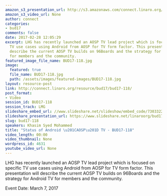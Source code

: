 ```yaml
---
amazon_s3_presentation_url: http://s3.amazonaws.com/connect.linaro.org/bud17/Presentations/BUD17-118%20-%20Status%20of%20AOSP%20TV%20Project.pdf
amazon_s3_video_url: None
author: connect
categories:
- bud17
comments: false
date: 2017-02-28 12:05:29
excerpt: LHG has recently launched an AOSP TV lead project which is focused on specific
  TV use cases using Android from AOSP for TV form factor. This presentation will
  describe the current AOSP TV builds on 96Boards and the strategy for Android TV
  for members and the community.
featured_image_file_name: BUD17-118.jpg
image:
  featured: true
  file_name: BUD17-118.jpg
  path: /assets/images/featured-images/BUD17-118.jpg
layout: resource-post
link: http://connect.linaro.org/resource/bud17/bud17-118/
post_format:
- Video
session_id: BUD17-118
session_track: LMG
slideshare_embed_url: //www.slideshare.net/slideshow/embed_code/73033229
slideshare_presentation_url: https://www.slideshare.net/linaroorg/bud17118-status-of-android-aosp-tv
slug: bud17-118
speakers: Khasim Syed Mohammed
title: "Status of Android \u201CAOSP\u201D TV - BUD17-118"
video_length: 00:00
video_thumbnail: None
wordpress_id: 4631
youtube_video_url: None
---
```


LHG has recently launched an AOSP TV lead project which is focused on specific TV use cases using Android from AOSP for TV form factor. This presentation will describe the current AOSP TV builds on 96Boards and the strategy for Android TV for members and the community.

Event Date: March 7, 2017